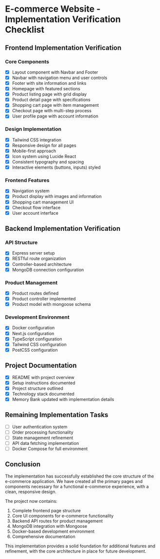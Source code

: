 # E-commerce Website - Implementation Verification Checklist

## Frontend Implementation Verification

### Core Components
- [x] Layout component with Navbar and Footer
- [x] Navbar with navigation menu and user controls
- [x] Footer with site information and links
- [x] Homepage with featured sections
- [x] Product listing page with grid display
- [x] Product detail page with specifications
- [x] Shopping cart page with item management
- [x] Checkout page with multi-step process
- [x] User profile page with account information

### Design Implementation
- [x] Tailwind CSS integration
- [x] Responsive design for all pages
- [x] Mobile-first approach
- [x] Icon system using Lucide React
- [x] Consistent typography and spacing
- [x] Interactive elements (buttons, inputs) styled

### Frontend Features
- [x] Navigation system
- [x] Product display with images and information
- [x] Shopping cart management UI
- [x] Checkout flow interface
- [x] User account interface

## Backend Implementation Verification

### API Structure
- [x] Express server setup
- [x] RESTful route organization
- [x] Controller-based architecture
- [x] MongoDB connection configuration

### Product Management
- [x] Product routes defined
- [x] Product controller implemented
- [x] Product model with mongoose schema

### Development Environment
- [x] Docker configuration
- [x] Next.js configuration
- [x] TypeScript configuration
- [x] Tailwind CSS configuration
- [x] PostCSS configuration

## Project Documentation
- [x] README with project overview
- [x] Setup instructions documented
- [x] Project structure outlined
- [x] Technology stack documented
- [x] Memory Bank updated with implementation details

## Remaining Implementation Tasks
- [ ] User authentication system
- [ ] Order processing functionality
- [ ] State management refinement
- [ ] API data fetching implementation
- [ ] Docker Compose for full environment

## Conclusion

The implementation has successfully established the core structure of the e-commerce application. We have created all the primary pages and components necessary for a functional e-commerce experience, with a clean, responsive design.

The project now contains:
1. Complete frontend page structure
2. Core UI components for e-commerce functionality
3. Backend API routes for product management
4. MongoDB integration with Mongoose
5. Docker-based development environment
6. Comprehensive documentation

This implementation provides a solid foundation for additional features and refinement, with the core architecture in place for future development. 